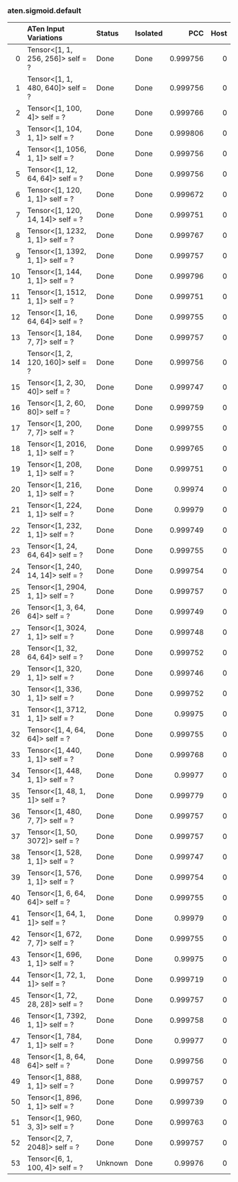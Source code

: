 ### aten.sigmoid.default
|    | ATen Input Variations             | Status   | Isolated   |      PCC |   Host |
|---:|:----------------------------------|:---------|:-----------|---------:|-------:|
|  0 | Tensor<[1, 1, 256, 256]> self = ? | Done     | Done       | 0.999756 |      0 |
|  1 | Tensor<[1, 1, 480, 640]> self = ? | Done     | Done       | 0.999756 |      0 |
|  2 | Tensor<[1, 100, 4]> self = ?      | Done     | Done       | 0.999766 |      0 |
|  3 | Tensor<[1, 104, 1, 1]> self = ?   | Done     | Done       | 0.999806 |      0 |
|  4 | Tensor<[1, 1056, 1, 1]> self = ?  | Done     | Done       | 0.999756 |      0 |
|  5 | Tensor<[1, 12, 64, 64]> self = ?  | Done     | Done       | 0.999756 |      0 |
|  6 | Tensor<[1, 120, 1, 1]> self = ?   | Done     | Done       | 0.999672 |      0 |
|  7 | Tensor<[1, 120, 14, 14]> self = ? | Done     | Done       | 0.999751 |      0 |
|  8 | Tensor<[1, 1232, 1, 1]> self = ?  | Done     | Done       | 0.999767 |      0 |
|  9 | Tensor<[1, 1392, 1, 1]> self = ?  | Done     | Done       | 0.999757 |      0 |
| 10 | Tensor<[1, 144, 1, 1]> self = ?   | Done     | Done       | 0.999796 |      0 |
| 11 | Tensor<[1, 1512, 1, 1]> self = ?  | Done     | Done       | 0.999751 |      0 |
| 12 | Tensor<[1, 16, 64, 64]> self = ?  | Done     | Done       | 0.999755 |      0 |
| 13 | Tensor<[1, 184, 7, 7]> self = ?   | Done     | Done       | 0.999757 |      0 |
| 14 | Tensor<[1, 2, 120, 160]> self = ? | Done     | Done       | 0.999756 |      0 |
| 15 | Tensor<[1, 2, 30, 40]> self = ?   | Done     | Done       | 0.999747 |      0 |
| 16 | Tensor<[1, 2, 60, 80]> self = ?   | Done     | Done       | 0.999759 |      0 |
| 17 | Tensor<[1, 200, 7, 7]> self = ?   | Done     | Done       | 0.999755 |      0 |
| 18 | Tensor<[1, 2016, 1, 1]> self = ?  | Done     | Done       | 0.999765 |      0 |
| 19 | Tensor<[1, 208, 1, 1]> self = ?   | Done     | Done       | 0.999751 |      0 |
| 20 | Tensor<[1, 216, 1, 1]> self = ?   | Done     | Done       | 0.99974  |      0 |
| 21 | Tensor<[1, 224, 1, 1]> self = ?   | Done     | Done       | 0.99979  |      0 |
| 22 | Tensor<[1, 232, 1, 1]> self = ?   | Done     | Done       | 0.999749 |      0 |
| 23 | Tensor<[1, 24, 64, 64]> self = ?  | Done     | Done       | 0.999755 |      0 |
| 24 | Tensor<[1, 240, 14, 14]> self = ? | Done     | Done       | 0.999754 |      0 |
| 25 | Tensor<[1, 2904, 1, 1]> self = ?  | Done     | Done       | 0.999757 |      0 |
| 26 | Tensor<[1, 3, 64, 64]> self = ?   | Done     | Done       | 0.999749 |      0 |
| 27 | Tensor<[1, 3024, 1, 1]> self = ?  | Done     | Done       | 0.999748 |      0 |
| 28 | Tensor<[1, 32, 64, 64]> self = ?  | Done     | Done       | 0.999752 |      0 |
| 29 | Tensor<[1, 320, 1, 1]> self = ?   | Done     | Done       | 0.999746 |      0 |
| 30 | Tensor<[1, 336, 1, 1]> self = ?   | Done     | Done       | 0.999752 |      0 |
| 31 | Tensor<[1, 3712, 1, 1]> self = ?  | Done     | Done       | 0.99975  |      0 |
| 32 | Tensor<[1, 4, 64, 64]> self = ?   | Done     | Done       | 0.999755 |      0 |
| 33 | Tensor<[1, 440, 1, 1]> self = ?   | Done     | Done       | 0.999768 |      0 |
| 34 | Tensor<[1, 448, 1, 1]> self = ?   | Done     | Done       | 0.99977  |      0 |
| 35 | Tensor<[1, 48, 1, 1]> self = ?    | Done     | Done       | 0.999779 |      0 |
| 36 | Tensor<[1, 480, 7, 7]> self = ?   | Done     | Done       | 0.999757 |      0 |
| 37 | Tensor<[1, 50, 3072]> self = ?    | Done     | Done       | 0.999757 |      0 |
| 38 | Tensor<[1, 528, 1, 1]> self = ?   | Done     | Done       | 0.999747 |      0 |
| 39 | Tensor<[1, 576, 1, 1]> self = ?   | Done     | Done       | 0.999754 |      0 |
| 40 | Tensor<[1, 6, 64, 64]> self = ?   | Done     | Done       | 0.999755 |      0 |
| 41 | Tensor<[1, 64, 1, 1]> self = ?    | Done     | Done       | 0.99979  |      0 |
| 42 | Tensor<[1, 672, 7, 7]> self = ?   | Done     | Done       | 0.999755 |      0 |
| 43 | Tensor<[1, 696, 1, 1]> self = ?   | Done     | Done       | 0.99975  |      0 |
| 44 | Tensor<[1, 72, 1, 1]> self = ?    | Done     | Done       | 0.999719 |      0 |
| 45 | Tensor<[1, 72, 28, 28]> self = ?  | Done     | Done       | 0.999757 |      0 |
| 46 | Tensor<[1, 7392, 1, 1]> self = ?  | Done     | Done       | 0.999758 |      0 |
| 47 | Tensor<[1, 784, 1, 1]> self = ?   | Done     | Done       | 0.99977  |      0 |
| 48 | Tensor<[1, 8, 64, 64]> self = ?   | Done     | Done       | 0.999756 |      0 |
| 49 | Tensor<[1, 888, 1, 1]> self = ?   | Done     | Done       | 0.999757 |      0 |
| 50 | Tensor<[1, 896, 1, 1]> self = ?   | Done     | Done       | 0.999739 |      0 |
| 51 | Tensor<[1, 960, 3, 3]> self = ?   | Done     | Done       | 0.999763 |      0 |
| 52 | Tensor<[2, 7, 2048]> self = ?     | Done     | Done       | 0.999757 |      0 |
| 53 | Tensor<[6, 1, 100, 4]> self = ?   | Unknown  | Done       | 0.99976  |      0 |

